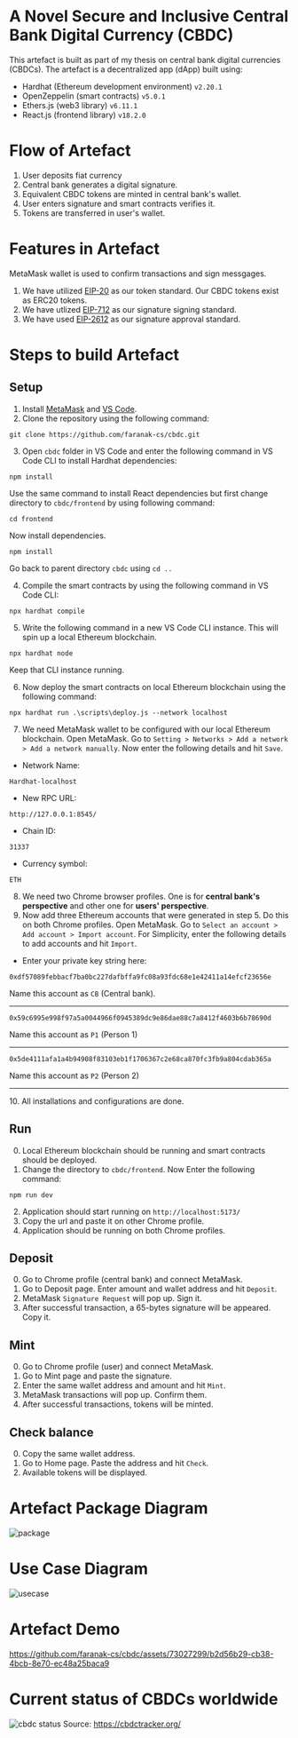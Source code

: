 # A Novel Secure and Inclusive Central Bank Digital Currency (CBDC)
This artefact is built as part of my thesis on central bank digital currencies (CBDCs). The artefact is a decentralized app (dApp) built using:
- Hardhat (Ethereum development environment) `v2.20.1`
- OpenZeppelin (smart contracts) `v5.0.1`
- Ethers.js (web3 library) `v6.11.1`
- React.js (frontend library) `v18.2.0`
# Flow of Artefact
1. User deposits fiat currency
2. Central bank generates a digital signature.
3. Equivalent CBDC tokens are minted in central bank's wallet. 
4. User enters signature and smart contracts verifies it.
5. Tokens are transferred in user's wallet.
# Features in Artefact
MetaMask wallet is used to confirm transactions and sign messgages.
1. We have utilized [EIP-20](https://eips.ethereum.org/EIPS/eip-20) as our token standard. Our CBDC tokens exist as ERC20 tokens.
2. We have utlized [EIP-712](https://eips.ethereum.org/EIPS/eip-712) as our signature signing standard. 
3. We have used [EIP-2612](https://eips.ethereum.org/EIPS/eip-2612) as our signature approval standard.
# Steps to build Artefact
## Setup
1. Install [MetaMask](https://chromewebstore.google.com/detail/metamask/nkbihfbeogaeaoehlefnkodbefgpgknn) and [VS Code](https://code.visualstudio.com/).
2. Clone the repository using the following command:
```
git clone https://github.com/faranak-cs/cbdc.git
```
3. Open `cbdc` folder in VS Code and enter the following command in VS Code CLI to install Hardhat dependencies:
```
npm install
```
Use the same command to install React dependencies but first change directory to `cbdc/frontend` by using following command:
```
cd frontend
```
Now install dependencies.
```
npm install
```
Go back to parent directory `cbdc` using `cd ..`

4. Compile the smart contracts by using the following command in VS Code CLI:
```
npx hardhat compile
```
5. Write the following command in a new VS Code CLI instance. This will spin up a local Ethereum blockchain.
```
npx hardhat node
```
Keep that CLI instance running.

6. Now deploy the smart contracts on local Ethereum blockchain using the following command:
```
npx hardhat run .\scripts\deploy.js --network localhost
```
7. We need MetaMask wallet to be configured with our local Ethereum blockchain. Open MetaMask. Go to `Setting > Networks > Add a network > Add a network manually`. Now enter the following details and hit `Save`.

- Network Name:
```
Hardhat-localhost
```
- New RPC URL:
```
http://127.0.0.1:8545/
```
- Chain ID:
```
31337
```
- Currency symbol:
```
ETH
```
8. We need two Chrome browser profiles. One is for **central bank's perspective** and other one for **users' perspective**.
9. Now add three Ethereum accounts that were generated in step 5. Do this on both Chrome profiles. Open MetaMask. Go to `Select an account > Add account > Import account`. For Simplicity, enter the following details to add accounts and hit `Import`. 

- Enter your private key string here:
```
0xdf57089febbacf7ba0bc227dafbffa9fc08a93fdc68e1e42411a14efcf23656e
```
Name this account as `CB` (Central bank).
<hr>

```
0x59c6995e998f97a5a0044966f0945389dc9e86dae88c7a8412f4603b6b78690d
```
Name this account as `P1` (Person 1)
<hr>

```
0x5de4111afa1a4b94908f83103eb1f1706367c2e68ca870fc3fb9a804cdab365a
```
Name this account as `P2` (Person 2)
<hr>
10. All installations and configurations are done.

## Run
0. Local Ethereum blockchain should be running and smart contracts should be deployed.
1. Change the directory to `cbdc/frontend`. Now Enter the following command:
```
npm run dev
```
2. Application should start running on `http://localhost:5173/`
3. Copy the url and paste it on other Chrome profile.
4. Application should be running on both Chrome profiles.
## Deposit
0. Go to Chrome profile (central bank) and connect MetaMask.
1. Go to Deposit page. Enter amount and wallet address and hit `Deposit`.
2. MetaMask `Signature Request` will pop up. Sign it.
3. After successful transaction, a 65-bytes signature will be appeared. Copy it.
## Mint
0. Go to Chrome profile (user) and connect MetaMask.
1. Go to Mint page and paste the signature.
2. Enter the same wallet address and amount and hit `Mint`.
3. MetaMask transactions will pop up. Confirm them.
4. After successful transactions, tokens will be minted. 
## Check balance
0. Copy the same wallet address.
1. Go to Home page. Paste the address and hit `Check`.
2. Available tokens will be displayed.
# Artefact Package Diagram
![package](https://github.com/faranak-cs/cbdc/assets/73027299/b71a69b2-7bfc-42f6-9833-3aa4c664ee6a)
# Use Case Diagram
![usecase](https://github.com/faranak-cs/cbdc/assets/73027299/49664f6a-4c1a-406d-8c1f-0e51c6814bd1)

# Artefact Demo
https://github.com/faranak-cs/cbdc/assets/73027299/b2d56b29-cb38-4bcb-8e70-ec48a25baca9
# Current status of CBDCs worldwide 
![cbdc status](https://github.com/faranak-cs/cbdc/assets/73027299/74c1c22e-fcde-4077-968e-70e231e248c1)
Source: https://cbdctracker.org/
